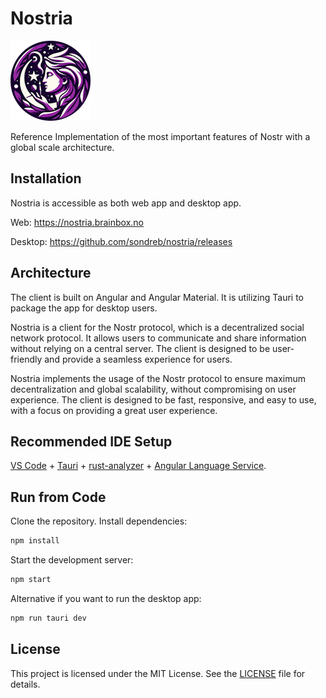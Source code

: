 # Nostria

<img src="public/icons/icon-128x128.png" alt="Nostria Logo" width="128" height="128">

Reference Implementation of the most important features of Nostr with a global scale architecture.

## Installation

Nostria is accessible as both web app and desktop app.

Web: https://nostria.brainbox.no

Desktop: https://github.com/sondreb/nostria/releases

## Architecture

The client is built on Angular and Angular Material. It is utilizing Tauri to package the app for desktop users.

Nostria is a client for the Nostr protocol, which is a decentralized social network protocol. It allows users to communicate and share information without relying on a central server. The client is designed to be user-friendly and provide a seamless experience for users.

Nostria implements the usage of the Nostr protocol to ensure maximum decentralization and global scalability, without compromising on user experience. The client is designed to be fast, responsive, and easy to use, with a focus on providing a great user experience.

## Recommended IDE Setup

[VS Code](https://code.visualstudio.com/) + [Tauri](https://marketplace.visualstudio.com/items?itemName=tauri-apps.tauri-vscode) + [rust-analyzer](https://marketplace.visualstudio.com/items?itemName=rust-lang.rust-analyzer) + [Angular Language Service](https://marketplace.visualstudio.com/items?itemName=Angular.ng-template).

## Run from Code

Clone the repository.
Install dependencies:
   ```bash
   npm install
   ```
Start the development server:
   ```bash
   npm start
   ```

Alternative if you want to run the desktop app:
   ```bash
   npm run tauri dev
   ```

## License

This project is licensed under the MIT License. See the [LICENSE](LICENSE) file for details.